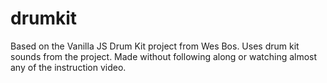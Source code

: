 # drumkit

Based on the Vanilla JS Drum Kit project from Wes Bos. Uses drum kit sounds from the project. Made without following along or watching almost any of the instruction video.

